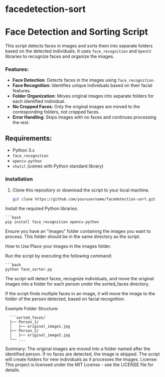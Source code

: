 # facedetection-sort
# Face Detection and Sorting Script

This script detects faces in images and sorts them into separate folders based on the detected individuals. It uses `face_recognition` and `OpenCV` libraries to recognize faces and organize the images.

### Features:
- **Face Detection**: Detects faces in the images using `face_recognition`.
- **Face Recognition**: Identifies unique individuals based on their facial features.
- **Folder Organization**: Moves original images into separate folders for each identified individual.
- **No Cropped Faces**: Only the original images are moved to the corresponding folders, not cropped faces.
- **Error Handling**: Skips images with no faces and continues processing the rest.

## Requirements:
- Python 3.x
- `face_recognition`
- `opencv-python`
- `shutil` (comes with Python standard library)

### Installation

1. Clone this repository or download the script to your local machine.

   ```bash
   git clone https://github.com/yourusername/facedetection-sort.git

Install the required Python libraries.

    ```bash
    pip install face_recognition opencv-python


Ensure you have an "images" folder containing the images you want to process. This folder should be in the same directory as the script.
 
How to Use
Place your images in the images folder.

Run the script by executing the following command:

    ```bash
    python face_sorter.py
The script will detect faces, recognize individuals, and move the original images into a folder for each person under the sorted_faces directory.

If the script finds multiple faces in an image, it will move the image to the folder of the person detected, based on facial recognition.

Example Folder Structure:

      ```sorted_faces/
      ├── Person_1/
      │   ├── original_image1.jpg
      ├── Person_2/
      │   ├── original_image2.jpg
      └── ...
Summary:
The original images are moved into a folder named after the identified person.
If no faces are detected, the image is skipped.
The script will create folders for new individuals as it processes the images.
License:
This project is licensed under the MIT License - see the LICENSE file for details.
